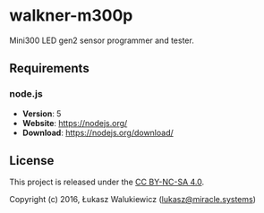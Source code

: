 # walkner-m300p

Mini300 LED gen2 sensor programmer and tester.

## Requirements

### node.js

  * __Version__: 5
  * __Website__: https://nodejs.org/
  * __Download__: https://nodejs.org/download/

## License

This project is released under the [CC BY-NC-SA 4.0](https://raw.github.com/morkai/walkner-m300p/master/license.md).

Copyright (c) 2016, Łukasz Walukiewicz (lukasz@miracle.systems)
